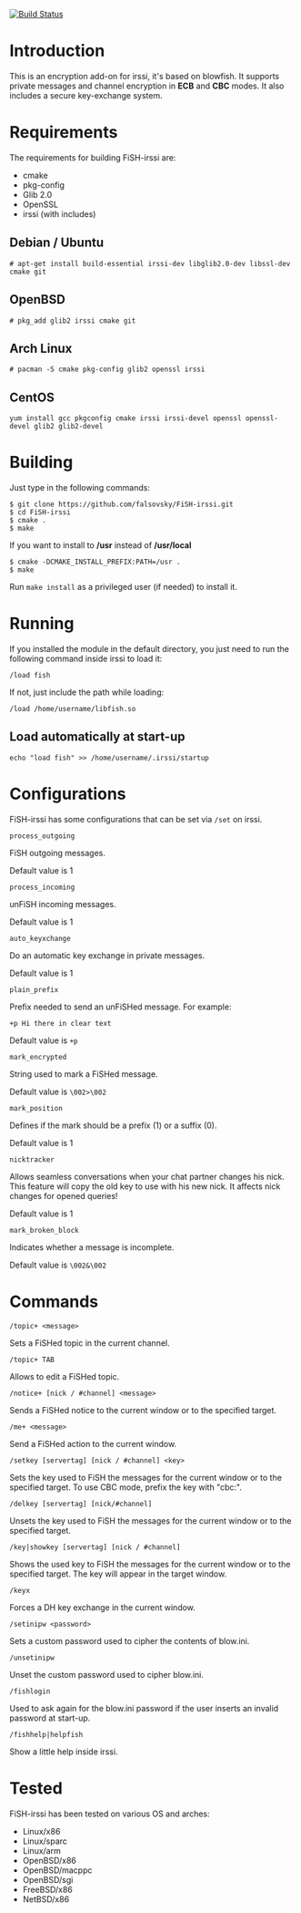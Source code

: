 [![Build Status](https://travis-ci.org/falsovsky/FiSH-irssi.svg?branch=master)](https://travis-ci.org/falsovsky/FiSH-irssi)

# Introduction

This is an encryption add-on for irssi, it's based on blowfish. It supports private messages and channel encryption in **ECB** and **CBC** modes. It also includes a secure key-exchange system.

# Requirements

The requirements for building FiSH-irssi are:

* cmake
* pkg-config
* Glib 2.0
* OpenSSL
* irssi (with includes)

## Debian / Ubuntu

```
# apt-get install build-essential irssi-dev libglib2.0-dev libssl-dev cmake git
```
## OpenBSD

```
# pkg_add glib2 irssi cmake git
```
## Arch Linux

```
# pacman -S cmake pkg-config glib2 openssl irssi
```
## CentOS
```
yum install gcc pkgconfig cmake irssi irssi-devel openssl openssl-devel glib2 glib2-devel
```

# Building

Just type in the following commands:

```
$ git clone https://github.com/falsovsky/FiSH-irssi.git
$ cd FiSH-irssi
$ cmake .
$ make
```

If you want to install to **/usr** instead of **/usr/local**

```
$ cmake -DCMAKE_INSTALL_PREFIX:PATH=/usr .
$ make
```

Run ``make install`` as a privileged user (if needed) to install it.

# Running

If you installed the module in the default directory, you just need to run the following command inside irssi to load it:

```
/load fish
```

If not, just include the path while loading:

```
/load /home/username/libfish.so
```

## Load automatically at start-up

```
echo "load fish" >> /home/username/.irssi/startup
```

# Configurations

FiSH-irssi has some configurations that can be set via ``/set`` on irssi.

```
process_outgoing
```
FiSH outgoing messages.

Default value is 1

```
process_incoming
```
unFiSH incoming messages.

Default value is 1

```
auto_keyxchange
```
Do an automatic key exchange in private messages.

Default value is 1

```
plain_prefix
```
Prefix needed to send an unFiSHed message. For example:

``+p Hi there in clear text``

Default value is ``+p ``

```
mark_encrypted
```
String used to mark a FiSHed message.

Default value is ``\002>\002 ``

```
mark_position
```
Defines if the mark should be a prefix (1) or a suffix (0).

Default value is 1

```
nicktracker
```
Allows seamless conversations when your chat partner changes his nick. This feature will copy the old key to use with his new nick. It affects nick changes for opened queries!

Default value is 1

```
mark_broken_block
```
Indicates whether a message is incomplete.

Default value is ``\002&\002``

# Commands

```
/topic+ <message>
```
Sets a FiSHed topic in the current channel.

```
/topic+ TAB
```
Allows to edit a FiSHed topic.

```
/notice+ [nick / #channel] <message>
```
Sends a FiSHed notice to the current window or to the specified target.

```
/me+ <message>
```
Send a FiSHed action to the current window.

```
/setkey [servertag] [nick / #channel] <key>
```
Sets the key used to FiSH the messages for the current window or to the specified target. To use CBC mode, prefix the key with "cbc:".

```
/delkey [servertag] [nick/#channel]
```
Unsets the key used to FiSH the messages for the current window or to the specified target.

```
/key|showkey [servertag] [nick / #channel]
```
Shows the used key to FiSH the messages for the current window or to the specified target. The key will appear in the target window.

```
/keyx
```
Forces a DH key exchange in the current window.

```
/setinipw <password>
```
Sets a custom password used to cipher the contents of blow.ini.

```
/unsetinipw
```
Unset the custom password used to cipher blow.ini.

```
/fishlogin
```
Used to ask again for the blow.ini password if the user inserts an invalid password at start-up.

```
/fishhelp|helpfish
```
Show a little help inside irssi.


# Tested

FiSH-irssi has been tested on various OS and arches:

* Linux/x86
* Linux/sparc
* Linux/arm
* OpenBSD/x86
* OpenBSD/macppc
* OpenBSD/sgi
* FreeBSD/x86
* NetBSD/x86
